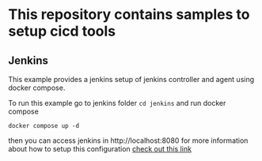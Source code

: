 # This repository contains samples to setup cicd tools

## Jenkins

This example provides a jenkins setup of jenkins controller and agent using docker compose.

To run this example go to jenkins folder `cd jenkins` and run docker compose
```
docker compose up -d
```
then you can access jenkins in http://localhost:8080
for more information about how to setup this configuration [check out this link](https://www.cloudbees.com/blog/how-to-install-and-run-jenkins-with-docker-compose)
